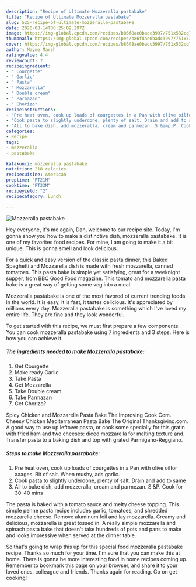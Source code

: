 ```yaml
---
description: "Recipe of Ultimate Mozzeralla pastabake"
title: "Recipe of Ultimate Mozzeralla pastabake"
slug: 525-recipe-of-ultimate-mozzeralla-pastabake
date: 2020-08-14T00:25:09.297Z
image: https://img-global.cpcdn.com/recipes/b86f8ae0badc3997/751x532cq70/mozzeralla-pastabake-recipe-main-photo.jpg
thumbnail: https://img-global.cpcdn.com/recipes/b86f8ae0badc3997/751x532cq70/mozzeralla-pastabake-recipe-main-photo.jpg
cover: https://img-global.cpcdn.com/recipes/b86f8ae0badc3997/751x532cq70/mozzeralla-pastabake-recipe-main-photo.jpg
author: Mayme Marsh
ratingvalue: 4.4
reviewcount: 7
recipeingredient:
- " Courgette"
- " Garlic"
- " Pasta"
- " Mozzarella"
- " Double cream"
- " Parmazan"
- " Chorizo"
recipeinstructions:
- "Pre heat oven, cook up loads of courgettes in a Pan with olive oilfor aaages. Bit of salt. When mushy, ads garlic."
- "Cook pasta to slightly underdone, plenty of salt. Drain and add to same"
- "All to bake dish, add mozzeralla, cream and parmezan. S &amp;P. Cook for 30-40 mins"
categories:
- Recipe
tags:
- mozzeralla
- pastabake

katakunci: mozzeralla pastabake 
nutrition: 218 calories
recipecuisine: American
preptime: "PT21M"
cooktime: "PT33M"
recipeyield: "2"
recipecategory: Lunch

---
```



![Mozzeralla pastabake](https://img-global.cpcdn.com/recipes/b86f8ae0badc3997/751x532cq70/mozzeralla-pastabake-recipe-main-photo.jpg)

Hey everyone, it's me again, Dan, welcome to our recipe site. Today, I'm gonna show you how to make a distinctive dish, mozzeralla pastabake. It is one of my favorites food recipes. For mine, I am going to make it a bit unique. This is gonna smell and look delicious.

For a quick and easy version of the classic pasta dinner, this Baked Spaghetti and Mozzarella dish is made with fresh mozzarella, canned tomatoes. This pasta bake is simple yet satisfying, great for a weeknight supper, from BBC Good Food magazine. This tomato and mozzarella pasta bake is a great way of getting some veg into a meal.

Mozzeralla pastabake is one of the most favored of current trending foods in the world. It is easy, it is fast, it tastes delicious. It's appreciated by millions every day. Mozzeralla pastabake is something which I've loved my entire life. They are fine and they look wonderful.


To get started with this recipe, we must first prepare a few components. You can cook mozzeralla pastabake using 7 ingredients and 3 steps. Here is how you can achieve it.

<!--inarticleads1-->

##### The ingredients needed to make Mozzeralla pastabake:

1. Get  Courgette
1. Make ready  Garlic
1. Take  Pasta
1. Get  Mozzarella
1. Take  Double cream
1. Take  Parmazan
1. Get  Chorizo?


Spicy Chicken and Mozzarella Pasta Bake The Improving Cook Com. Cheesy Chicken Mediterranean Pasta Bake The Original Thanksgiving.com. A good way to use up leftover pasta, or cook some specially for this gratin with fried ham and two cheeses: diced mozzarella for melting texture and. Transfer pasta to a baking dish and top with grated Parmigano-Reggiano. 

<!--inarticleads2-->

##### Steps to make Mozzeralla pastabake:

1. Pre heat oven, cook up loads of courgettes in a Pan with olive oilfor aaages. Bit of salt. When mushy, ads garlic.
1. Cook pasta to slightly underdone, plenty of salt. Drain and add to same
1. All to bake dish, add mozzeralla, cream and parmezan. S &amp;P. Cook for 30-40 mins


The pasta is baked with a tomato sauce and melty cheese topping. This simple penne pasta recipe includes garlic, tomatoes, and shredded mozzarella cheese. Remove aluminum foil and lay mozzarella. Creamy and delicious, mozzarella is great tossed in. A really simple mozzarella and spinach pasta bake that doesn&#39;t take hundreds of pots and pans to make and looks impressive when served at the dinner table. 

So that's going to wrap this up for this special food mozzeralla pastabake recipe. Thanks so much for your time. I'm sure that you can make this at home. There is gonna be more interesting food in home recipes coming up. Remember to bookmark this page on your browser, and share it to your loved ones, colleague and friends. Thanks again for reading. Go on get cooking!
